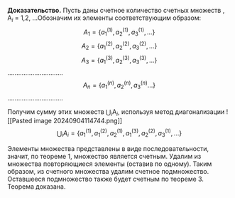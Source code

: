 **Доказательство.** Пусть даны счетное количество счетных множеств , A$_i$ = 1,2, ...Обозначим их элементы соответствующим образом:
$$A_{1} = \{a_{1}^{(1)},a_{2}^{(1)}, a_{3}^{(1)}, \dots\}$$
$$A_{2} = \{a_{1}^{(2)},a_{2}^{(2)}, a_{3}^{(2)}, \dots\}$$
$$A_{3} = \{a_{1}^{(3)},a_{2}^{(3)}, a_{3}^{(3)}, \dots\}$$
								...............................
$$A_{n} = \{a_{1}^{(n)},a_{2}^{(n)}, a_{3}^{(n)} \dots\}$$
								...............................

Получим сумму этих множеств $\bigcup _i$A$_i$, используя метод диагонализации
![[Pasted image 20240904114744.png]]
$$
\bigcup _iA_i = \{a_{1}^{(1)},a_{1}^{(2)},a_{2}^{(1)}, a_{1}^{(3)},a_{2}^{(2)},  a_{3}^{(1)}, \dots\}
$$

Элементы множества представлены в виде последовательности, значит, по теореме 1, множество является счетным. Удалим из множества повторяющиеся элементы (оставив по одному). Таким образом, из счетного множества удалим счетное подмножество. Оставшееся подмножество также будет счетным по теореме 3. Теорема доказана.